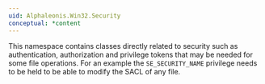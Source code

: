 ```yaml
---
uid: Alphaleonis.Win32.Security
conceptual: *content
---
```

This namespace contains classes directly related to security such as authentication, authorization and privilege tokens that may be needed for some file operations. For an example the `SE_SECURITY_NAME` privilege needs to be held to be able to modify the SACL of any file.
